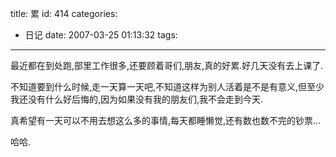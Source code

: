 title: 累
id: 414
categories:
  - 日记
date: 2007-03-25 01:13:32
tags:
---

最近都在到处跑,部里工作很多,还要顾着哥们,朋友,真的好累.好几天没有去上课了.

不知道要到什么时候,走一天算一天吧,不知道这样为别人活着是不是有意义,但至少我还没有什么好后悔的,因为如果没有我的朋友们,我不会走到今天.

真希望有一天可以不用去想这么多的事情,每天都睡懒觉,还有数也数不完的钞票...

哈哈.